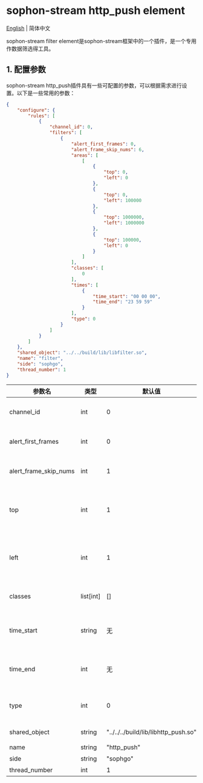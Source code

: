 # sophon-stream http_push element

[English](README_EN.md) | 简体中文

sophon-stream filter element是sophon-stream框架中的一个插件，是一个专用作数据筛选得工具。

## 1. 配置参数
sophon-stream http_push插件具有一些可配置的参数，可以根据需求进行设置。以下是一些常用的参数：

```json
{
    "configure": {
        "rules": [
            {
                "channel_id": 0,
                "filters": [
                    {
                        "alert_first_frames": 0,
                        "alert_frame_skip_nums": 6,
                        "areas": [
                            [
                                {
                                    "top": 0,
                                    "left": 0
                                },
                                {
                                    "top": 0,
                                    "left": 100000
                                },
                                {
                                    "top": 1000000,
                                    "left": 1000000
                                },
                                {
                                    "top": 100000,
                                    "left": 0
                                }
                            ]
                        ],
                        "classes": [
                            0
                        ],
                        "times": [
                            {
                                "time_start": "00 00 00",
                                "time_end": "23 59 59"
                            }
                        ],
                        "type": 0
                    }
                ]
            }
        ]
    },
    "shared_object": "../../build/lib/libfilter.so",
    "name": "filter",
    "side": "sophgo",
    "thread_number": 1
}
```

| 参数名        | 类型   | 默认值                               | 说明                            |
| ------------- | ------ | ------------------------------------ | ------------------------------- |
| channel_id            | int | 0                           | 顺序和id与demo的json一致          |
| alert_first_frames            | int | 0                       | 每一路追踪到第几帧开始上报               |
| alert_frame_skip_nums           | int | 1                    | 从第一次上报开始每几帧上报一次          |
| top           | int | 1                    | 多边形顶点的x坐标,需要满足循序，个数为0代表不检测    |
| left           | int | 1                    | 多边形顶点的y坐标,需要满足循序，个数为0代表不检测    |
| classes           | list[int] | []                    | 筛选的类别，为空将会全部筛掉        |
| time_start           | string | 无                    | 开始时间，格式hh mm ss，为空将会全部筛掉  |
| time_end           | int | 无                   | 结束时间，格式hh mm ss,为空将会全部筛掉    |
| type           | int | 0                    | 筛选类型，recognize:0  track:1 classes:other        |
| shared_object | string | "../../../build/lib/libhttp_push.so" | libhttp_push动态库路径          |
| name          | string | "http_push"                          | element名称                     |
| side          | string | "sophgo"                             | 设备类型                        |
| thread_number | int    | 1                                    | 启动线程数                      |


